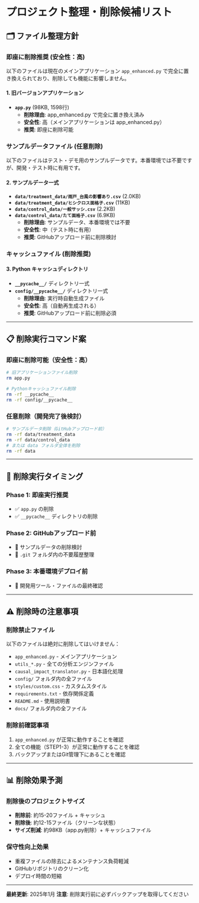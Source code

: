 # プロジェクト整理・削除候補リスト

## 🗂️ ファイル整理方針

### 即座に削除推奨 (安全性：高)
以下のファイルは現在のメインアプリケーション `app_enhanced.py` で完全に置き換えられており、削除しても機能に影響しません。

#### 1. 旧バージョンアプリケーション
- **`app.py`** (98KB, 1598行)
  - **削除理由**: app_enhanced.py で完全に置き換え済み
  - **安全性**: 高（メインアプリケーションは app_enhanced.py）
  - **推奨**: 即座に削除可能

### サンプルデータファイル (任意削除)
以下のファイルはテスト・デモ用のサンプルデータです。本番環境では不要ですが、開発・テスト時に有用です。

#### 2. サンプルデータ一式
- **`data/treatment_data/雨戸_台風の影響あり.csv`** (2.0KB)
- **`data/treatment_data/ヒシクロス面格子.csv`** (11KB)
- **`data/control_data/一般サッシ.csv`** (2.2KB)  
- **`data/control_data/たて面格子.csv`** (6.9KB)
  - **削除理由**: サンプルデータ、本番環境では不要
  - **安全性**: 中（テスト時に有用）
  - **推奨**: GitHubアップロード前に削除検討

### キャッシュファイル (削除推奨)
#### 3. Python キャッシュディレクトリ
- **`__pycache__/`** ディレクトリ一式
- **`config/__pycache__/`** ディレクトリ一式
  - **削除理由**: 実行時自動生成ファイル
  - **安全性**: 高（自動再生成される）
  - **推奨**: GitHubアップロード前に削除必須

---

## 📋 削除実行コマンド案

### 即座に削除可能（安全性：高）
```bash
# 旧アプリケーションファイル削除
rm app.py

# Pythonキャッシュファイル削除
rm -rf __pycache__
rm -rf config/__pycache__
```

### 任意削除（開発完了後検討）
```bash
# サンプルデータ削除（GitHubアップロード前）
rm -rf data/treatment_data
rm -rf data/control_data
# または data フォルダ全体を削除
rm -rf data
```

---

## 🎯 削除実行タイミング

### Phase 1: 即座実行推奨
- ✅ `app.py` の削除
- ✅ `__pycache__` ディレクトリの削除

### Phase 2: GitHubアップロード前
- 🔄 サンプルデータの削除検討
- 🔄 `.git` フォルダ内の不要履歴整理

### Phase 3: 本番環境デプロイ前
- 🔄 開発用ツール・ファイルの最終確認

---

## ⚠️ 削除時の注意事項

### 削除禁止ファイル
以下のファイルは絶対に削除してはいけません：
- `app_enhanced.py` - メインアプリケーション
- `utils_*.py` - 全ての分析エンジンファイル
- `causal_impact_translator.py` - 日本語化処理
- `config/` フォルダ内の全ファイル
- `styles/custom.css` - カスタムスタイル
- `requirements.txt` - 依存関係定義
- `README.md` - 使用説明書
- `docs/` フォルダ内の全ファイル

### 削除前確認事項
1. `app_enhanced.py` が正常に動作することを確認
2. 全ての機能（STEP1-3）が正常に動作することを確認
3. バックアップまたはGit管理下にあることを確認

---

## 📊 削除効果予測

### 削除後のプロジェクトサイズ
- **削除前**: 約15-20ファイル + キャッシュ
- **削除後**: 約12-15ファイル（クリーンな状態）
- **サイズ削減**: 約98KB（app.py削除）+ キャッシュファイル

### 保守性向上効果
- 重複ファイルの除去によるメンテナンス負荷軽減
- GitHubリポジトリのクリーン化
- デプロイ時間の短縮

---

**最終更新**: 2025年1月
**注意**: 削除実行前に必ずバックアップを取得してください 